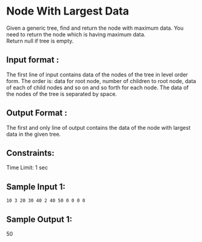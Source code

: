 # Node With Largest Data

Given a generic tree, find and return the node with maximum data. You need to return the node which is having maximum data.  
Return null if tree is empty.  

## Input format :

The first line of input contains data of the nodes of the tree in level order form. The order is: data for root node, number of children to root node, data of each of child nodes and so on and so forth for each node. The data of the nodes of the tree is separated by space.  

## Output Format :
  
The first and only line of output contains the data of the node with largest data in the given tree.  
  
## Constraints:
  
Time Limit: 1 sec  

## Sample Input 1:
```
10 3 20 30 40 2 40 50 0 0 0 0   
```
## Sample Output 1:
  
50  
  
